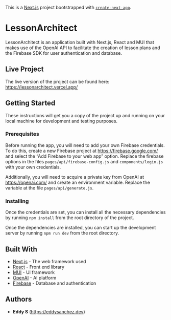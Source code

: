 This is a [Next.js](https://nextjs.org/) project bootstrapped with [`create-next-app`](https://github.com/vercel/next.js/tree/canary/packages/create-next-app).

# LessonArchitect

LessonArchitect is an application built with Next.js, React and MUI that makes use of the OpenAI API to facilitate the creation of lesson plans and the Firebase SDK for user authentication and database.

## Live Project

The live version of the project can be found here: https://lessonarchitect.vercel.app/

## Getting Started

These instructions will get you a copy of the project up and running on your local machine for development and testing purposes.

### Prerequisites

Before running the app, you will need to add your own Firebase credentials. To do this, create a new Firebase project at https://firebase.google.com/ and select the “Add Firebase to your web app” option.  Replace the firebase options in the files `pages/api/firebase-config.js` and `components/login.js` with your own credentials.

Additionally, you will need to acquire a private key from OpenAI at https://openai.com/ and create an environment variable.  Replace the variable at the file `pages/api/generate.js`.

### Installing

Once the credentials are set, you can install all the necessary dependencies by running `npm install` from the root directory of the project.

Once the dependencies are installed, you can start up the development server by running `npm run dev` from the root directory.

## Built With

* [Next.js](https://nextjs.org/) - The web framework used
* [React](https://reactjs.org/) - Front end library
* [MUI](https://www.material-ui.com/) - UI framework
* [OpenAI](https://openai.com/) - AI platform
* [Firebase](https://firebase.google.com/) - Database and authentication

## Authors

* **Eddy S** (https://eddysanchez.dev)
